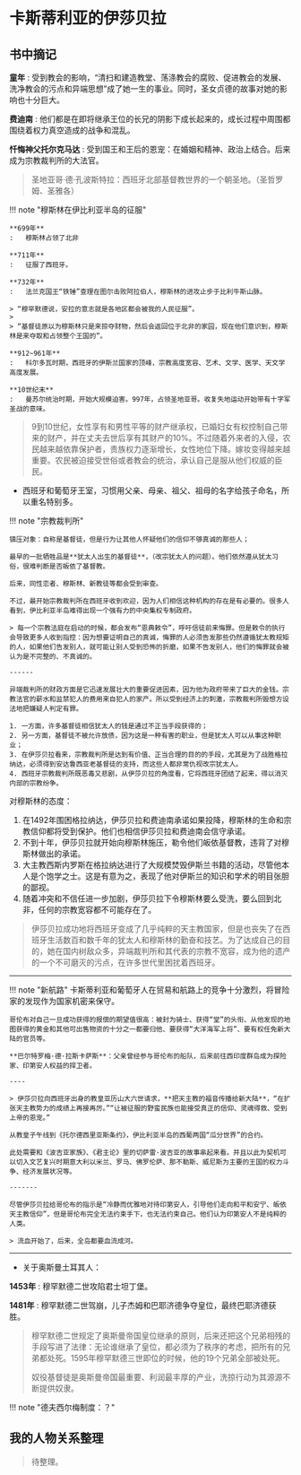 # 卡斯蒂利亚的伊莎贝拉


## 书中摘记 


**童年**
:   受到教会的影响，“清扫和建造教堂、荡涤教会的腐败、促进教会的发展、洗净教会的污点和异端思想”成了她一生的事业。同时，圣女贞德的故事对她的影响也十分巨大。

**费迪南** 
:   他们都是在即将继承王位的长兄的阴影下成长起来的，成长过程中周围都围绕着权力真空造成的战争和混乱。

**忏悔神父托尔克马达**
:   受到国王和王后的恩宠：在婚姻和精神、政治上结合。后来成为宗教裁判所的大法官。


> 圣地亚哥·德·孔波斯特拉：西班牙北部基督教世界的一个朝圣地。（圣哲罗姆、圣雅各）

!!! note "穆斯林在伊比利亚半岛的征服"    
    
    **699年**
    :   穆斯林占领了北非
    
    **711年**
    :   征服了西班牙。

    **732年**
    :   法兰克国王“铁锤”查理在图尔击败阿拉伯人，穆斯林的进攻止步于比利牛斯山脉。

    > “穆罕默德说，安拉的意志就是各地区都会被我的人民征服”。
    > 
    > “基督徒原以为穆斯林只是来掠夺财物，然后会返回位于北非的家园，现在他们意识到，穆斯林是来夺取和占领整个王国的”。

    **912~961年**
    :   科尔多瓦时期，西班牙的伊斯兰国家的顶峰，宗教高度宽容、艺术、文学、医学、天文学高度发展。

    **10世纪末**
    :   曼苏尔统治时期，开始大规模迫害。997年，占领圣地亚哥。收复失地运动开始带有十字军圣战的意味。


> 9到10世纪，女性享有和男性平等的财产继承权，已婚妇女有权控制自己带来的财产，并在丈夫去世后享有其财产的10%。不过随着外来者的入侵，农民越来越依靠保护者，贵族权力逐渐增长，女性地位下降。嫁妆变得越来越重要。农民被迫接受世俗或者教会的统治，承认自己是服从他们权威的臣民。


- 西班牙和葡萄牙王室，习惯用父亲、母亲、祖父、祖母的名字给孩子命名，所以重名特别多。

!!! note "宗教裁判所"

    镇压对象：自称是基督徒，但是行为让其他人怀疑他们的信仰不够真诚的那些人；

    最早的一批牺牲品是**犹太人出生的基督徒**，（改宗犹太人的问题）。他们依然遵从犹太习俗，很难判断是否皈依了基督教。

    后来，同性恋者、穆斯林、新教徒等都会受到审查。

    不过，最开始宗教裁判所在西班牙收到欢迎，因为人们相信这种机构的存在是有必要的。很多人看到，伊比利亚半岛难得出现一个强有力的中央集权专制政府。

    > 每一个宗教法庭在启动的时候，都会发布“恩典敕令”，呼吁信徒前来悔罪。但是敕令的执行会导致更多人收到指控：因为想要证明自己的真诚，悔罪的人必须告发那些仍然遵循犹太教规矩的人，如果他们告发别人，就可能让别人受到恐怖的折磨，如果不告发别人，他们的悔罪就会被认为是不完整的、不真诚的。

    ------

    异端裁判所的财政方面是它迅速发展壮大的重要促进因素，因为他为政府带来了巨大的金钱。宗教法官的薪水和监禁犯人的费用来自犯人的家产。所以受到经济上的刺激，宗教裁判所毁想方设法地把嫌疑人判定有罪。

    1. 一方面，许多基督徒相信犹太人的钱是通过不正当手段获得的；
    2. 另一方面，基督徒不被允许放债，因为这是一种有害的职业，但是犹太人可以从事这种职业；
    3. 在伊莎贝拉看来，宗教裁判所是达到有价值、正当合理的目的的手段，尤其是为了战胜格拉纳达，必须得到安达鲁西亚老基督徒的支持，而这些人都非常仇视改宗犹太人。
    4. 西班牙宗教裁判所既恶毒又悲剧，从伊莎贝拉的角度看，它将西班牙团结了起来，得以消灭内部的宗教纷争。
   

对穆斯林的态度：

1. 在1492年围困格拉纳达，伊莎贝拉和费迪南承诺如果投降，穆斯林的生命和宗教信仰都将受到保护。他们也相信伊莎贝拉和费迪南会信守承诺。
2. 不到十年，伊莎贝拉就开始向穆斯林施压，勒令他们皈依基督教，违背了对穆斯林做出的承诺。
3. 大主教西斯内罗斯在格拉纳达进行了大规模焚毁伊斯兰书籍的活动，尽管他本人是个饱学之士。这是有意为之，表现了他对伊斯兰的知识和学术的明目张胆的鄙视。
4. 随着冲突和不信任进一步加剧，伊莎贝拉下令穆斯林要么受洗，要么回到北非，任何的宗教宽容都不可能存在了。

> 伊莎贝拉成功地将西班牙变成了几乎纯粹的天主教国家，但是也丧失了在西班牙生活数百和数千年的犹太人和穆斯林的勤奋和技艺。为了达成自己的目的，她在国内树敌众多，异端裁判所和其代表的宗教不宽容，成为他的遗产的一个不可磨灭的污点，在许多世代里困扰着西班牙。

----


!!! note "新航路"
    卡斯蒂利亚和葡萄牙人在贸易和航路上的竞争十分激烈，将冒险家的发现作为国家机密来保守。

    哥伦布对自己一旦成功获得的报偿的期望值很高：被封为骑士、获得“堂”的头衔、从他发现的地图获得的黄金和其他可出售物资的十分之一都要归他、要获得“大洋海军上将”、要有权任免新大陆的官员等。

    **巴尔特罗梅·德·拉斯卡萨斯**：父亲曾经参与哥伦布的船队，后来前往西印度群岛成为探险家、印第安人权益的捍卫者。

    ----

    > 伊莎贝拉向西班牙出身的教皇亚历山大六世请求，**把天主教的福音传播给新大陆**，“在扩张天主教势力的成绩上再接再厉。”“让被征服的野蛮民族也能接受真正的信仰、灵魂得救、受到上帝的恩宠。”

    从教皇子午线到《托尔德西里亚斯条约》，伊比利亚半岛的西葡两国“瓜分世界”的合约。

    此处需要和《波吉亚家族》、《君主论》里的切萨雷·波吉亚的故事串起来看。并且以此为契机可以切入文艺复兴时期意大利以米兰、罗马、佛罗伦萨、那不勒斯、威尼斯为主要的王国的权力斗争、经济发展状况等。

    -------

    尽管伊莎贝拉给哥伦布的指示是“冷静而优雅地对待印第安人，引导他们走向和平和安宁、皈依天主教信仰”，但是哥伦布完全无法约束手下，也无法约束自己。他们认为印第安人不是纯粹的人类。

    > 流血开始了，后来，全岛都要血流成河。

-----

- 关于奥斯曼土耳其人：

**1453年**
:   穆罕默德二世攻陷君士坦丁堡。

**1481年**
:   穆罕默德二世驾崩，儿子杰姆和巴耶济德争夺皇位，最终巴耶济德获胜。

> 穆罕默德二世规定了奥斯曼帝国皇位继承的原则，后来还把这个兄弟相残的手段写进了法律：无论谁继承了皇位，都必须为了秩序的考虑，把所有的兄弟都处死。1595年穆罕默德三世即位的时候，他的19个兄弟全部被处死。
>
> 奴役基督徒是奥斯曼帝国最重要、利润最丰厚的产业，洗掠行动为其源源不断提供奴隶。


!!! note "德夫西尔梅制度：？"

## 我的人物关系整理

> 待整理。